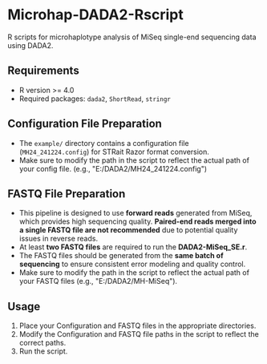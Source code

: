 # Microhap-DADA2-Rscript
R scripts for microhaplotype analysis of MiSeq single-end sequencing data using DADA2.


## Requirements
- R version >= 4.0
- Required packages: `dada2`, `ShortRead`, `stringr`


## Configuration File Preparation
- The `example/` directory contains a configuration file (`MH24_241224.config`) for STRait Razor format conversion. 
- Make sure to modify the path in the script to reflect the actual path of your config file.
  (e.g., "E:/DADA2/MH24_241224.config")


## FASTQ File Preparation
- This pipeline is designed to use **forward reads** generated from MiSeq, which provides high sequencing quality.
  **Paired-end reads merged into a single FASTQ file are not recommended** due to potential quality issues in reverse reads.
- At least **two FASTQ files** are required to run the **DADA2-MiSeq_SE.r**.
- The FASTQ files should be generated from the **same batch of sequencing** to ensure consistent error modeling and quality control.
- Make sure to modify the path in the script to reflect the actual path of your FASTQ files
  (e.g., "E:/DADA2/MH-MiSeq"). 


## Usage
1. Place your Configuration and FASTQ files in the appropriate directories.
2. Modify the Configuration and FASTQ file paths in the script to reflect the correct paths.
3. Run the script.
